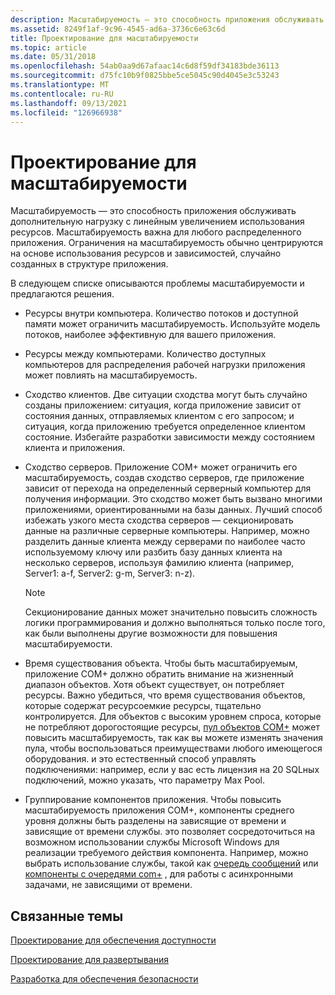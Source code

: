 ```yaml
---
description: Масштабируемость — это способность приложения обслуживать дополнительную нагрузку с линейным увеличением использования ресурсов.
ms.assetid: 8249f1af-9c96-4545-ad6a-3736c6e63c6d
title: Проектирование для масштабируемости
ms.topic: article
ms.date: 05/31/2018
ms.openlocfilehash: 54ab0aa9d67afaac14c6d8f59df34183bde36113
ms.sourcegitcommit: d75fc10b9f0825bbe5ce5045c90d4045e3c53243
ms.translationtype: MT
ms.contentlocale: ru-RU
ms.lasthandoff: 09/13/2021
ms.locfileid: "126966938"
---
```

# <a name="designing-for-scalability"></a>Проектирование для масштабируемости

Масштабируемость — это способность приложения обслуживать дополнительную нагрузку с линейным увеличением использования ресурсов. Масштабируемость важна для любого распределенного приложения. Ограничения на масштабируемость обычно центрируются на основе использования ресурсов и зависимостей, случайно созданных в структуре приложения.

В следующем списке описываются проблемы масштабируемости и предлагаются решения.

-   Ресурсы внутри компьютера. Количество потоков и доступной памяти может ограничить масштабируемость. Используйте модель потоков, наиболее эффективную для вашего приложения.
-   Ресурсы между компьютерами. Количество доступных компьютеров для распределения рабочей нагрузки приложения может повлиять на масштабируемость.
-   Сходство клиентов. Две ситуации сходства могут быть случайно созданы приложением: ситуация, когда приложение зависит от состояния данных, отправляемых клиентом с его запросом; и ситуация, когда приложению требуется определенное клиентом состояние. Избегайте разработки зависимости между состоянием клиента и приложения.
-   Сходство серверов. Приложение COM+ может ограничить его масштабируемость, создав сходство серверов, где приложение зависит от перехода на определенный серверный компьютер для получения информации. Это сходство может быть вызвано многими приложениями, ориентированными на базы данных. Лучший способ избежать узкого места сходства серверов — секционировать данные на различные серверные компьютеры. Например, можно разделить данные клиента между серверами по наиболее часто используемому ключу или разбить базу данных клиента на несколько серверов, используя фамилию клиента (например, Server1: a-f, Server2: g-m, Server3: n-z).
    > [!Note]  
    > Секционирование данных может значительно повысить сложность логики программирования и должно выполняться только после того, как были выполнены другие возможности для повышения масштабируемости.

     

-   Время существования объекта. Чтобы быть масштабируемым, приложение COM+ должно обратить внимание на жизненный диапазон объектов. Хотя объект существует, он потребляет ресурсы. Важно убедиться, что время существования объектов, которые содержат ресурсоемкие ресурсы, тщательно контролируется. Для объектов с высоким уровнем спроса, которые не потребляют дорогостоящие ресурсы, [пул объектов COM+](com--object-pooling.md) может повысить масштабируемость, так как вы можете изменять значения пула, чтобы воспользоваться преимуществами любого имеющегося оборудования. и это естественный способ управлять подключениями: например, если у вас есть лицензия на 20 SQLных подключений, можно указать, что параметру Max Pool.
-   Группирование компонентов приложения. Чтобы повысить масштабируемость приложения COM+, компоненты среднего уровня должны быть разделены на зависящие от времени и зависящие от времени службы. это позволяет сосредоточиться на возможном использовании службы Microsoft Windows для реализации требуемого действия компонента. Например, можно выбрать использование службы, такой как [очередь сообщений](/previous-versions/windows/desktop/legacy/ms711472(v=vs.85)) или [компоненты с очередями com+](com--queued-components.md) , для работы с асинхронными задачами, не зависящими от времени.

## <a name="related-topics"></a>Связанные темы

<dl> <dt>

[Проектирование для обеспечения доступности](designing-for-availability.md)
</dt> <dt>

[Проектирование для развертывания](designing-for-deployment.md)
</dt> <dt>

[Разработка для обеспечения безопасности](designing-for-security.md)
</dt> </dl>

 

 



